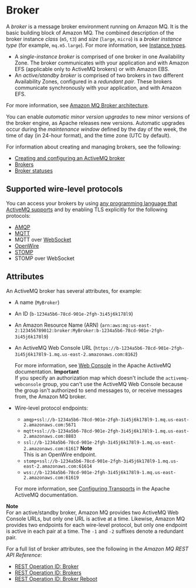 # Broker<a name="broker"></a>

A *broker* is a message broker environment running on Amazon MQ\. It is the basic building block of Amazon MQ\. The combined description of the broker instance *class* \(`m5`, `t3`\) and *size* \(`large`, `micro`\) is a *broker instance type* \(for example, `mq.m5.large`\)\. For more information, see [Instance types](broker-instance-types.md)\.
+ A *single\-instance broker* is comprised of one broker in one Availability Zone\. The broker communicates with your application and with Amazon EFS \(applicable only to ActiveMQ brokers\) or with Amazon EBS\.
+ An *active/standby broker* is comprised of two brokers in two different Availability Zones, configured in a *redundant pair*\. These brokers communicate synchronously with your application, and with Amazon EFS\.

For more information, see [Amazon MQ Broker architecture](amazon-mq-broker-architecture.md)\.

You can enable *automatic minor version upgrades* to new minor versions of the broker engine, as Apache releases new versions\. Automatic upgrades occur during the *maintenance window* defined by the day of the week, the time of day \(in 24\-hour format\), and the time zone \(UTC by default\)\.

For information about creating and managing brokers, see the following:
+ [Creating and configuring an ActiveMQ broker](amazon-mq-creating-configuring-broker.md)
+ [Brokers](amazon-mq-limits.md#broker-limits)
+ [Broker statuses](broker-statuses.md)

## Supported wire\-level protocols<a name="broker-protocols"></a>

You can access your brokers by using [any programming language that ActiveMQ supports](http://activemq.apache.org/cross-language-clients.html) and by enabling TLS explicitly for the following protocols:
+ [AMQP](http://activemq.apache.org/amqp.html)
+ [MQTT](http://activemq.apache.org/mqtt.html)
+ MQTT over [WebSocket](http://activemq.apache.org/websockets.html)
+ [OpenWire](http://activemq.apache.org/openwire.html)
+ [STOMP](http://activemq.apache.org/stomp.html)
+ STOMP over WebSocket

## Attributes<a name="broker-attributes"></a>

An ActiveMQ broker has several attributes, for example:
+ A name \(`MyBroker`\)
+ An ID \(`b-1234a5b6-78cd-901e-2fgh-3i45j6k178l9`\)
+ An Amazon Resource Name \(ARN\) \(`arn:aws:mq:us-east-2:123456789012:broker:MyBroker:b-1234a5b6-78cd-901e-2fgh-3i45j6k178l9`\)
+ An ActiveMQ Web Console URL \(`https://b-1234a5b6-78cd-901e-2fgh-3i45j6k178l9-1.mq.us-east-2.amazonaws.com:8162`\)

  For more information, see [Web Console](http://activemq.apache.org/web-console.html) in the Apache ActiveMQ documentation\.
**Important**  
If you specify an authorization map which doesn't include the `activemq-webconsole` group, you can't use the ActiveMQ Web Console because the group isn't authorized to send messages to, or receive messages from, the Amazon MQ broker\.
+ Wire\-level protocol endpoints:
  + `amqp+ssl://b-1234a5b6-78cd-901e-2fgh-3i45j6k178l9-1.mq.us-east-2.amazonaws.com:5671`
  + `mqtt+ssl://b-1234a5b6-78cd-901e-2fgh-3i45j6k178l9-1.mq.us-east-2.amazonaws.com:8883`
  + `ssl://b-1234a5b6-78cd-901e-2fgh-3i45j6k178l9-1.mq.us-east-2.amazonaws.com:61617`
**Note**  
This is an OpenWire endpoint\.
  + `stomp+ssl://b-1234a5b6-78cd-901e-2fgh-3i45j6k178l9-1.mq.us-east-2.amazonaws.com:61614`
  + `wss://b-1234a5b6-78cd-901e-2fgh-3i45j6k178l9-1.mq.us-east-2.amazonaws.com:61619`

  For more information, see [Configuring Transports](http://activemq.apache.org/configuring-transports.html) in the Apache ActiveMQ documentation\.

**Note**  
For an active/standby broker, Amazon MQ provides two ActiveMQ Web Console URLs, but only one URL is active at a time\. Likewise, Amazon MQ provides two endpoints for each wire\-level protocol, but only one endpoint is active in each pair at a time\. The `-1` and `-2` suffixes denote a redundant pair\.

For a full list of broker attributes, see the following in the *Amazon MQ REST API Reference*:
+ [REST Operation ID: Broker](https://docs.aws.amazon.com/amazon-mq/latest/api-reference/rest-api-broker.html)
+ [REST Operation ID: Brokers](https://docs.aws.amazon.com/amazon-mq/latest/api-reference/rest-api-brokers.html)
+ [REST Operation ID: Broker Reboot](https://docs.aws.amazon.com/amazon-mq/latest/api-reference/rest-api-broker-reboot.html)